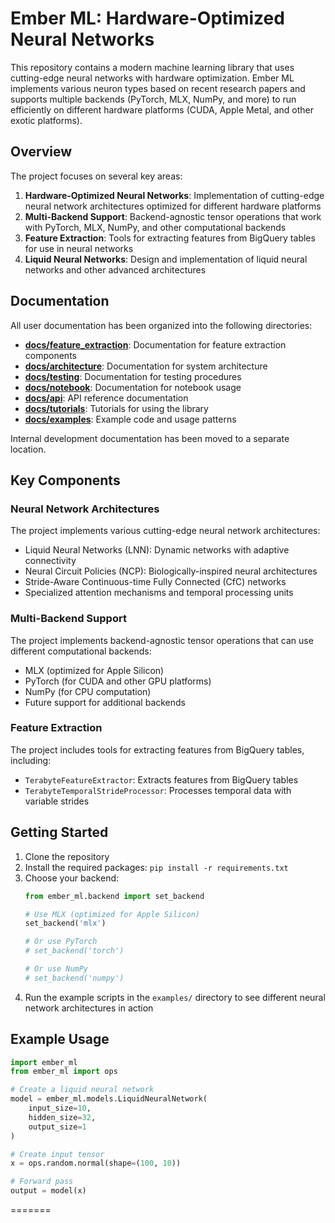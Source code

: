 # Ember ML: Hardware-Optimized Neural Networks

This repository contains a modern machine learning library that uses cutting-edge neural networks with hardware optimization. Ember ML implements various neuron types based on recent research papers and supports multiple backends (PyTorch, MLX, NumPy, and more) to run efficiently on different hardware platforms (CUDA, Apple Metal, and other exotic platforms).

## Overview

The project focuses on several key areas:

1. **Hardware-Optimized Neural Networks**: Implementation of cutting-edge neural network architectures optimized for different hardware platforms
2. **Multi-Backend Support**: Backend-agnostic tensor operations that work with PyTorch, MLX, NumPy, and other computational backends
3. **Feature Extraction**: Tools for extracting features from BigQuery tables for use in neural networks
4. **Liquid Neural Networks**: Design and implementation of liquid neural networks and other advanced architectures

## Documentation

All user documentation has been organized into the following directories:

- **[docs/feature_extraction](docs/feature_extraction/)**: Documentation for feature extraction components
- **[docs/architecture](docs/architecture/)**: Documentation for system architecture
- **[docs/testing](docs/testing/)**: Documentation for testing procedures
- **[docs/notebook](docs/notebook/)**: Documentation for notebook usage
- **[docs/api](docs/api/)**: API reference documentation
- **[docs/tutorials](docs/tutorials/)**: Tutorials for using the library
- **[docs/examples](docs/examples/)**: Example code and usage patterns

Internal development documentation has been moved to a separate location.

## Key Components

### Neural Network Architectures

The project implements various cutting-edge neural network architectures:

- Liquid Neural Networks (LNN): Dynamic networks with adaptive connectivity
- Neural Circuit Policies (NCP): Biologically-inspired neural architectures
- Stride-Aware Continuous-time Fully Connected (CfC) networks
- Specialized attention mechanisms and temporal processing units

### Multi-Backend Support

The project implements backend-agnostic tensor operations that can use different computational backends:

- MLX (optimized for Apple Silicon)
- PyTorch (for CUDA and other GPU platforms)
- NumPy (for CPU computation)
- Future support for additional backends

### Feature Extraction

The project includes tools for extracting features from BigQuery tables, including:

- `TerabyteFeatureExtractor`: Extracts features from BigQuery tables
- `TerabyteTemporalStrideProcessor`: Processes temporal data with variable strides

## Getting Started

1. Clone the repository
2. Install the required packages: `pip install -r requirements.txt`
3. Choose your backend:
   ```python
   from ember_ml.backend import set_backend
   
   # Use MLX (optimized for Apple Silicon)
   set_backend('mlx')
   
   # Or use PyTorch
   # set_backend('torch')
   
   # Or use NumPy
   # set_backend('numpy')
   ```
4. Run the example scripts in the `examples/` directory to see different neural network architectures in action

## Example Usage

```python
import ember_ml
from ember_ml import ops

# Create a liquid neural network
model = ember_ml.models.LiquidNeuralNetwork(
    input_size=10,
    hidden_size=32,
    output_size=1
)

# Create input tensor
x = ops.random.normal(shape=(100, 10))

# Forward pass
output = model(x)
```

=======
